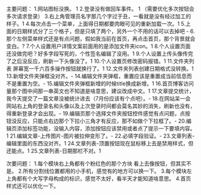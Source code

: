 主要问题：
1.网站图标没换。 1
2.登录没有做回车事件。 1 （需要优化多次按钮会多次请求登录）
3.右上角管理员名字那几个字过于丑，一看就是没有经过加工的样子。1
4.每次点击一个菜单，上面得日期都要肉眼可见的重新加载一次。1
5.上面的日期样式分了三个格子，但是只填了两个，另外一个不用的话可以去掉吧 -
6.那个左侧菜单样式还是有点问题，假如我当前在首页，再点击首页，那个背景就会变白。?
7.个人设置用户详情文案前面用的是添加文件夹icon。1
8.个人设置页面还没做完吧？好多字段写死的，个性签名编辑了没用。1
9.个人设置上传头像传完了之后没反应，刷新一下头像没了。1
10.个人设置页修改密码报错。1
11.文件夹列表 屏幕宽一千六百多操作按钮就换行了。1
12.文件夹列表创建日期格式没转换。1
13.新增文件夹弹框没对齐。-
14.编辑文件夹弹框，重置应该是重置成当前信息而不是重置为空。-
15.编辑文件夹弹框新增的时候title换成新增。1
16.首页博客访问量那个图中间那一串英文也不知道是啥意思，建议改成中文。1
17.文章提交统计，我今天提交了一篇文章没被统计进去（7月份应该有个点吧）。-
18.在网站呆一会网站右上角的登录名和头像以及上次登录时间都会莫名其妙的消失，刷新也没有，得重新登录才会出现。-
19.编辑页那个选择文件夹按钮控件感觉有点问题，点按钮没反应，只能点右边那个下拉小三角才有反应，那不如做个下拉框了。-
20.编辑页添加标签功能，没输入内容，添加按钮应该禁用或者点了提示一下要填内容。1
21.编辑文章-上传图片-图片被拉伸变形了。-
22.必填字段验证。-
23.文章列表-编辑里面的东西没对齐。1
24.文章列表-顶置按钮现在鼠标移上去是禁用样式，但还能点。1
25.文章列表-日期那栏不对。1


次要问题：
1.每个模块右上角都有个粉红色的那个方块 看上去像按钮，但其实不是。
2.所有分割线位置都用的小手机，感觉有的地方可以换一下。
3.每个模块左上角都有个大写字母构成的标识，感觉不太好，看半天才能知道啥意思。
4.首页样式还可以优化一下。
